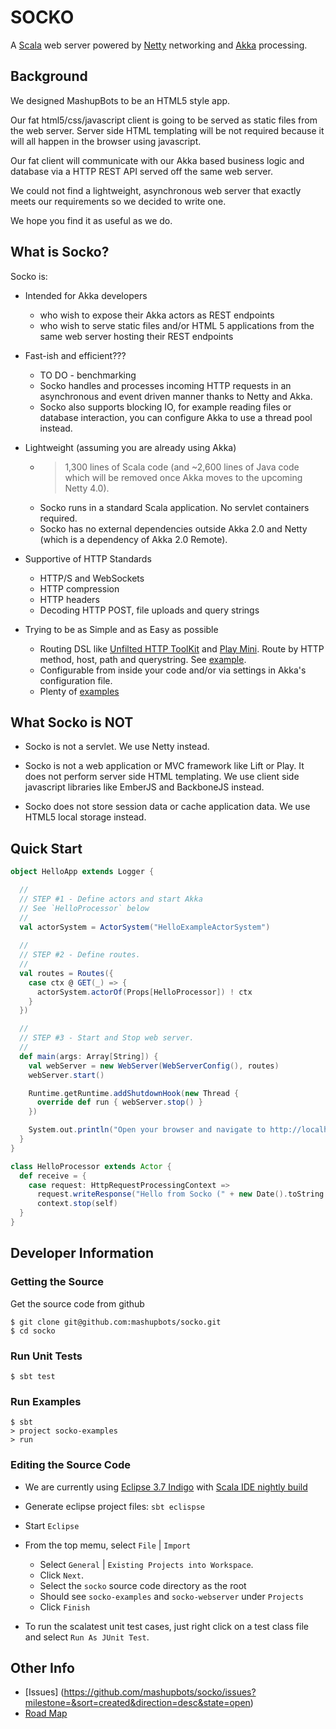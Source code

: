 # SOCKO

A [Scala](http://www.scala-lang.org/) web server powered by
[Netty](http://netty.io/) networking and [Akka](http://akka.io/) processing.

## Background
We designed MashupBots to be an HTML5 style app. 

Our fat html5/css/javascript client is going to be served as static files from the web server. 
Server side HTML templating will be not required because it will all happen in the browser using javascript.

Our fat client will communicate with our Akka based business logic and database via a HTTP REST API served 
off the same web server.

We could not find a lightweight, asynchronous web server that exactly meets our requirements so we decided 
to write one.

We hope you find it as useful as we do.

## What is Socko?

Socko is:

* Intended for Akka developers
  * who wish to expose their Akka actors as REST endpoints
  * who wish to serve static files and/or HTML 5 applications from the same web server hosting 
    their REST endpoints

* Fast-ish and efficient???
  * TO DO - benchmarking
  * Socko handles and processes incoming HTTP requests in an asynchronous and event driven manner thanks to
    Netty and Akka.
  * Socko also supports blocking IO, for example reading files or database interaction, you can configure Akka
    to use a thread pool instead.

* Lightweight (assuming you are already using Akka)
  * > 1,300 lines of Scala code (and ~2,600 lines of Java code which will be removed once Akka 
    moves to the upcoming Netty 4.0).
  * Socko runs in a standard Scala application. No servlet containers required.
  * Socko has no external dependencies outside Akka 2.0 and Netty (which is a dependency of Akka 2.0 Remote).
  
* Supportive of HTTP Standards
  * HTTP/S and WebSockets
  * HTTP compression
  * HTTP headers
  * Decoding HTTP POST, file uploads and query strings

* Trying to be as Simple and as Easy as possible
  * Routing DSL like [Unfilted HTTP ToolKit](http://unfiltered.databinder.net/Unfiltered.html) and 
    [Play Mini](https://github.com/typesafehub/play2-mini). Route by HTTP method, host, path and querystring.
    See [example](https://github.com/mashupbots/socko/blob/master/socko-examples/src/main/scala/org/mashupbots/socko/examples/routes/RouteApp.scala).
  * Configurable from inside your code and/or via settings in Akka's configuration file.
  * Plenty of [examples](https://github.com/mashupbots/socko/tree/master/socko-examples/src/main/scala/org/mashupbots/socko/examples)


## What Socko is NOT

* Socko is not a servlet. We use Netty instead.
  
* Socko is not a web application or MVC framework like Lift or Play. It does not perform server side
  HTML templating. We use client side javascript libraries like EmberJS and BackboneJS instead.
    
* Socko does not store session data or cache application data. We use HTML5 local storage instead.


## Quick Start

```scala
object HelloApp extends Logger {

  //
  // STEP #1 - Define actors and start Akka
  // See `HelloProcessor` below
  //
  val actorSystem = ActorSystem("HelloExampleActorSystem")
  
  //
  // STEP #2 - Define routes. 
  //
  val routes = Routes({
    case ctx @ GET(_) => {
      actorSystem.actorOf(Props[HelloProcessor]) ! ctx
    }
  })

  //
  // STEP #3 - Start and Stop web server.
  //
  def main(args: Array[String]) {
    val webServer = new WebServer(WebServerConfig(), routes)
    webServer.start()

    Runtime.getRuntime.addShutdownHook(new Thread {
      override def run { webServer.stop() }
    })

    System.out.println("Open your browser and navigate to http://localhost:8888"); 
  }
}

class HelloProcessor extends Actor {
  def receive = {
    case request: HttpRequestProcessingContext =>
      request.writeResponse("Hello from Socko (" + new Date().toString + ")")
      context.stop(self)
  }
}
```


## Developer Information

### Getting the Source

Get the source code from github

    $ git clone git@github.com:mashupbots/socko.git
    $ cd socko

### Run Unit Tests

    $ sbt test

### Run Examples

    $ sbt 
    > project socko-examples
    > run

### Editing the Source Code

* We are currently using [Eclipse 3.7 Indigo](http://www.eclipse.org/downloads/packages/eclipse-ide-javascript-web-developers/indigosr2) 
  with [Scala IDE nightly build](http://scala-ide.org/download/nightly.html)

* Generate eclipse project files: `sbt eclispse`

* Start `Eclipse`

* From the top memu, select `File` | `Import`
  * Select `General` | `Existing Projects into Workspace`. 
  * Click `Next`.
  * Select the `socko` source code directory as the root
  * Should see `socko-examples` and `socko-webserver` under `Projects`
  * Click `Finish`

* To run the scalatest unit test cases, just right click on a test class file and select `Run As JUnit Test`.


## Other Info

* [Issues] (https://github.com/mashupbots/socko/issues?milestone=&sort=created&direction=desc&state=open)
* [Road Map](https://github.com/mashupbots/socko/issues/milestones)



  
